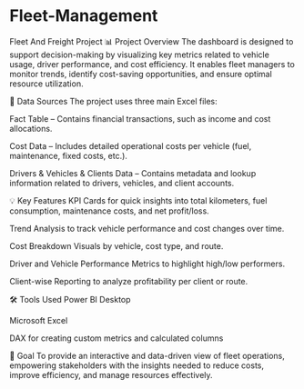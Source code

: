 # Fleet-Management
Fleet And Freight Project
📊 Project Overview
The dashboard is designed to support decision-making by visualizing key metrics related to vehicle usage, driver performance, and cost efficiency. It enables fleet managers to monitor trends, identify cost-saving opportunities, and ensure optimal resource utilization.

📁 Data Sources
The project uses three main Excel files:

Fact Table – Contains financial transactions, such as income and cost allocations.

Cost Data – Includes detailed operational costs per vehicle (fuel, maintenance, fixed costs, etc.).

Drivers & Vehicles & Clients Data – Contains metadata and lookup information related to drivers, vehicles, and client accounts.

💡 Key Features
KPI Cards for quick insights into total kilometers, fuel consumption, maintenance costs, and net profit/loss.

Trend Analysis to track vehicle performance and cost changes over time.

Cost Breakdown Visuals by vehicle, cost type, and route.

Driver and Vehicle Performance Metrics to highlight high/low performers.

Client-wise Reporting to analyze profitability per client or route.

🛠️ Tools Used
Power BI Desktop

Microsoft Excel

DAX for creating custom metrics and calculated columns

🎯 Goal
To provide an interactive and data-driven view of fleet operations, empowering stakeholders with the insights needed to reduce costs, improve efficiency, and manage resources effectively.
